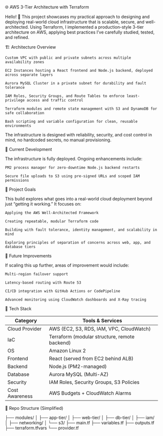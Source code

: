 🌐 AWS 3-Tier Architecture with Terraform

Hello! 👋
This project showcases my practical approach to designing and deploying real-world cloud infrastructure that is scalable, secure, and well-architected. Using Terraform, I implemented a production-style 3-tier architecture on AWS, applying best practices I’ve carefully studied, tested, and refined.

🏗️ Architecture Overview

    Custom VPC with public and private subnets across multiple availability zones

    EC2 Instances hosting a React frontend and Node.js backend, deployed across separate layers

    Aurora MySQL Cluster in a private subnet for durability and fault tolerance

    IAM Roles, Security Groups, and Route Tables to enforce least-privilege access and traffic control

    Terraform modules and remote state management with S3 and DynamoDB for safe collaboration

    Bash scripting and variable configuration for clean, reusable environments

The infrastructure is designed with reliability, security, and cost control in mind, no hardcoded secrets, no manual provisioning.

🚧 Current Development

The infrastructure is fully deployed. Ongoing enhancements include:

    PM2 process manager for zero-downtime Node.js backend restarts

    Secure file uploads to S3 using pre-signed URLs and scoped IAM permissions

🤔 Project Goals

This build explores what goes into a real-world cloud deployment beyond just “getting it working.” It focuses on:

    Applying the AWS Well-Architected Framework

    Creating repeatable, modular Terraform code

    Building with fault tolerance, identity management, and scalability in mind

    Exploring principles of separation of concerns across web, app, and database tiers

🧠 Future Improvements

If scaling this up further, areas of improvement would include:

    Multi-region failover support

    Latency-based routing with Route 53

    CI/CD integration with GitHub Actions or CodePipeline

    Advanced monitoring using CloudWatch dashboards and X-Ray tracing

🔧 Tech Stack

| Category       | Tools & Services                              |
| -------------- | --------------------------------------------- |
| Cloud Provider | AWS (EC2, S3, RDS, IAM, VPC, CloudWatch)      |
| IaC            | Terraform (modular structure, remote backend) |
| OS             | Amazon Linux 2                                |
| Frontend       | React (served from EC2 behind ALB)            |
| Backend        | Node.js (PM2-managed)                         |
| Database       | Aurora MySQL (Multi-AZ)                       |
| Security       | IAM Roles, Security Groups, S3 Policies       |
| Cost Awareness | AWS Budgets + CloudWatch Alarms               |

📁 Repo Structure (Simplified)

├── modules/
│   ├── app-tier/
│   ├── web-tier/
│   ├── db-tier/ 
│   ├── iam/
│   ├── networking/
│   └── s3/
├── main.tf
├── variables.tf
├── outputs.tf
├── terraform.tfvars
└── provider.tf

